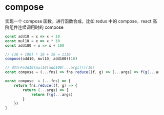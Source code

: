 # compose

实现一个 compose 函数，进行函数合成，比如 redux 中的 compose，react 高阶组件连续调用时的 compose

```js
const add10 = x => x + 10
const mul10 = x => x * 10
const add100 = x => x + 100

// (10 + 100) * 10 + 10 = 1110
compose(add10, mul10, add100)(10)
```

```js
// 相当于add10(mul10(add100(...args)))(10)
const compose = (...fns) => fns.reduce((f, g) => (...args) => f(g(...args)))

const compose  = (...fns) => {
    return fns.reduce((f, g) => {
        return (...args) => {
            return f(g(...args)
        }
    })
}
```
